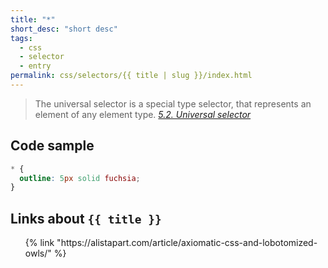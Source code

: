 ```yaml
---
title: "*"
short_desc: "short desc"
tags:
  - css
  - selector
  - entry
permalink: css/selectors/{{ title | slug }}/index.html
---
```


<blockquote>The universal selector is a special type selector, that represents an element of any element type.
<cite><a href="https://www.w3.org/TR/selectors-4/#the-universal-selector">5.2. Universal selector </a></cite>
</blockquote>

<h2><span>Code sample</span></h2>

```css
* {
  outline: 5px solid fuchsia;
}
```

<h2><span>Links about <code>{{ title }}</code></span></h2>

<ol class="bookmarks">
  {% link "https://alistapart.com/article/axiomatic-css-and-lobotomized-owls/" %}
</ol>
